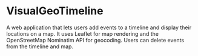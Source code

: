 # VisualGeoTimeline
A web application that lets users add events to a timeline and display their locations on a map. It uses Leaflet for map rendering and the OpenStreetMap Nominatim API for geocoding. Users can delete events from the timeline and map.
